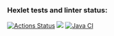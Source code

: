 ### Hexlet tests and linter status:
[![Actions Status](https://github.com/adm1341/java-project-lvl1/workflows/hexlet-check/badge.svg)](https://github.com/adm1341/java-project-lvl1/actions)
<a href="https://codeclimate.com/github/codeclimate/codeclimate/maintainability"><img src="https://api.codeclimate.com/v1/badges/a99a88d28ad37a79dbf6/maintainability" /></a>
[![Java CI](https://github.com/adm1341/java-project-lvl1/actions/workflows/Gradle_workflow.yml/badge.svg)](https://github.com/adm1341/java-project-lvl1/actions/workflows/Gradle_workflow.yml)